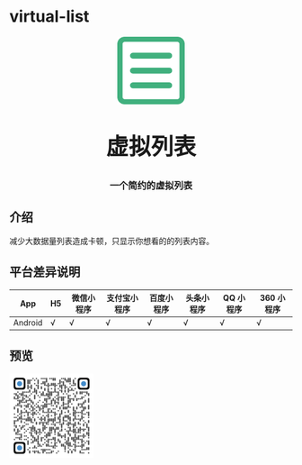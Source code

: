 # virtual-list

<p align="center">
    <img alt="logo" src="https://github.com/2460392754/pocky.virtual-list.uniapp/raw/master/static/logo.png" width="120" height="120" style="margin-bottom: 10px;">
</p>
<h3 align="center" style="margin: 30px 0 30px; font-weight: bold; font-size:40px; ">虚拟列表</h3>
<h3 align="center">一个简约的虚拟列表</h3>

## 介绍

减少大数据量列表造成卡顿，只显示你想看的的列表内容。

## 平台差异说明

| App     | H5  | 微信小程序 | 支付宝小程序 | 百度小程序 | 头条小程序 | QQ 小程序 | 360 小程序 |
| ------- | --- | ---------- | ------------ | ---------- | ---------- | --------- | ---------- |
| Android | √   | √          | √            | √          | √          | √         | √          |

## 预览

<img src="https://github.com/2460392754/pocky.virtual-list.uniapp/raw/master/static/qrcode.png" width="150">
